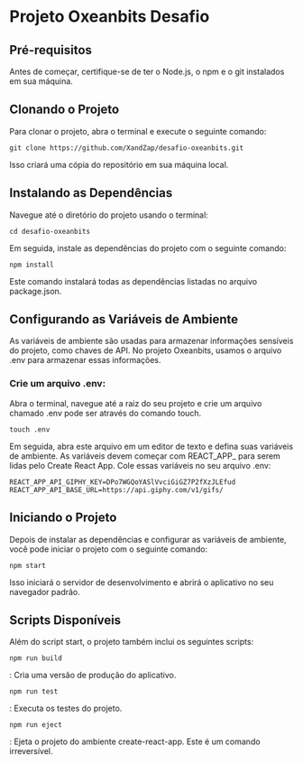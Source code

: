 # Projeto Oxeanbits Desafio

## Pré-requisitos
Antes de começar, certifique-se de ter o Node.js, o npm e o git instalados em sua máquina.

## Clonando o Projeto
Para clonar o projeto, abra o terminal e execute o seguinte comando:

```
git clone https://github.com/XandZap/desafio-oxeanbits.git
```

Isso criará uma cópia do repositório em sua máquina local.

## Instalando as Dependências
Navegue até o diretório do projeto usando o terminal:

```
cd desafio-oxeanbits
```

Em seguida, instale as dependências do projeto com o seguinte comando:

```
npm install
```

Este comando instalará todas as dependências listadas no arquivo package.json.

## Configurando as Variáveis de Ambiente
As variáveis de ambiente são usadas para armazenar informações sensíveis do projeto, como chaves de API. No projeto Oxeanbits, usamos o arquivo .env para armazenar essas informações.

### Crie um arquivo .env: 
Abra o terminal, navegue até a raiz do seu projeto e crie um arquivo chamado .env pode ser através do comando touch.

```
touch .env
```

Em seguida, abra este arquivo em um editor de texto e defina suas variáveis de ambiente. 
As variáveis devem começar com REACT_APP_ para serem lidas pelo Create React App. Cole essas variáveis no seu arquivo .env:

```
REACT_APP_API_GIPHY_KEY=DPo7WGQoYASlVvciGiGZ7P2fXzJLEfud
REACT_APP_API_BASE_URL=https://api.giphy.com/v1/gifs/
```

## Iniciando o Projeto
Depois de instalar as dependências e configurar as variáveis de ambiente, você pode iniciar o projeto com o seguinte comando:

```
npm start
```

Isso iniciará o servidor de desenvolvimento e abrirá o aplicativo no seu navegador padrão.

## Scripts Disponíveis
Além do script start, o projeto também inclui os seguintes scripts:

```
npm run build
```
: Cria uma versão de produção do aplicativo.

```
npm run test
```
: Executa os testes do projeto.

```
npm run eject
```
: Ejeta o projeto do ambiente create-react-app. Este é um comando irreversível.

